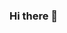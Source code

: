 ### Hi there 👋

<!--
**Julia17R/Julia17R**

Here are some ideas to get you started:
- **Julia Rafaela Tomasini Pascoal**
- Colégio Integral Jardim Porto Alegre
- e-mail para contato: J.pacoal@escola.pr.gov.br
-->

